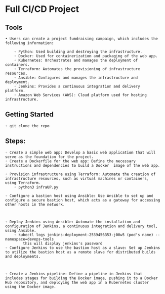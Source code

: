 # Full CI/CD Project

    
## Tools
    • Users can create a project fundraising campaign, which includes the following information:
      
        ◦ Python: Used building and destroying the infrastructure.
        ◦ Docker: Used for containerization and packaging of the web app.
        ◦ Kubernetes: Orchestrates and manages the deployment of containers.
        ◦ Terraform: Automates the provisioning of infrastructure resources.
        ◦ Ansible: Configures and manages the infrastructure and deployment.
        ◦ Jenkins: Provides a continuous integration and delivery platform.
        ◦ Amazon Web Services (AWS): Cloud platform used for hosting infrastructure.


## Getting Started



    ◦ git clone the repo

 



## Steps:

    ◦ Create a simple web app: Develop a basic web application that will serve as the foundation for the project.
    ◦ Create a Dockerfile for the web app: Define the necessary instructions and dependencies to build a Docker  image of the web app.

    ◦ Provision infrastructure using Terraform: Automate the creation of infrastructure resources, such as virtual machines or containers, using Terraform.
        ◦ python3 infraUP.py

    ◦ Configure a bastion host using Ansible: Use Ansible to set up and configure a secure bastion host, which acts as a gateway for accessing other hosts in the network.
    


    ◦ Deploy Jenkins using Ansible: Automate the installation and configuration of Jenkins, a continuous integration and delivery tool, using Ansible.
        ◦ kubectl logs jenkins-deployment-2539456353-j00w5 (pod's name) --namespace=devops-tools
            this will display jenkins's password 
    ◦ Configure Jenkins to use the bastion host as a slave: Set up Jenkins to utilize the bastion host as a remote slave for distributed builds and deployments.
   
    

    ◦ Create a Jenkins pipeline: Define a pipeline in Jenkins that includes stages for building the Docker image, pushing it to a Docker Hub repository, and deploying the web app in a Kubernetes cluster using the Docker image.
   
